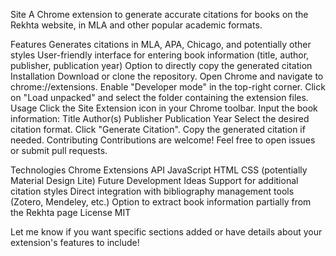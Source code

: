 Site
A Chrome extension to generate accurate citations for books on the Rekhta website, in MLA and other popular academic formats.

Features
Generates citations in MLA, APA, Chicago, and potentially other styles
User-friendly interface for entering book information (title, author, publisher, publication year)
Option to directly copy the generated citation
Installation
Download or clone the repository.
Open Chrome and navigate to chrome://extensions.
Enable "Developer mode" in the top-right corner.
Click on "Load unpacked" and select the folder containing the extension files.
Usage
Click the Site Extension icon in your Chrome toolbar.
Input the book information:
Title
Author(s)
Publisher
Publication Year
Select the desired citation format.
Click "Generate Citation".
Copy the generated citation if needed.
Contributing
Contributions are welcome! Feel free to open issues or submit pull requests.

Technologies
Chrome Extensions API
JavaScript
HTML
CSS (potentially Material Design Lite)
Future Development Ideas
Support for additional citation styles
Direct integration with bibliography management tools (Zotero, Mendeley, etc.)
Option to extract book information partially from the Rekhta page
License
MIT

Let me know if you want specific sections added or have details about your extension's  features to include!
